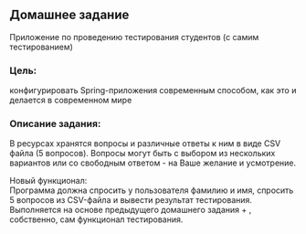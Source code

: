 ## Домашнее задание
Приложение по проведению тестирования студентов (с самим тестированием)

### Цель:
конфигурировать Spring-приложения современным способом, как это и делается
в современном мире

### Описание задания:
В ресурсах хранятся вопросы и различные ответы к ним в виде CSV файла (5 вопросов).
Вопросы могут быть с выбором из нескольких вариантов или со свободным ответом -
на Ваше желание и усмотрение.

Новый функционал:\
Программа должна спросить у пользователя фамилию и имя, спросить 5 вопросов из
CSV-файла и вывести результат тестирования.
Выполняется на основе предыдущего домашнего задания + , собственно, сам
функционал тестирования.
